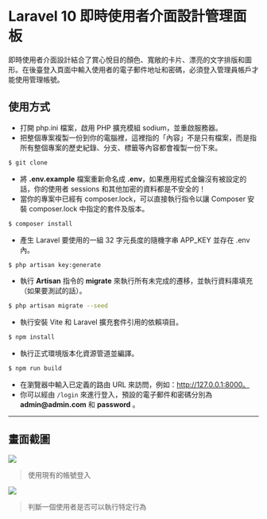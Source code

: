 # Laravel 10 即時使用者介面設計管理面板

即時使用者介面設計結合了賞心悅目的顏色、寬敞的卡片、漂亮的文字排版和圖形。在後臺登入頁面中輸入使用者的電子郵件地址和密碼，必須登入管理員帳戶才能使用管理帳號。

## 使用方式
- 打開 php.ini 檔案，啟用 PHP 擴充模組 sodium，並重啟服務器。
- 把整個專案複製一份到你的電腦裡，這裡指的「內容」不是只有檔案，而是指所有整個專案的歷史紀錄、分支、標籤等內容都會複製一份下來。
```sh
$ git clone
```
- 將 __.env.example__ 檔案重新命名成 __.env__，如果應用程式金鑰沒有被設定的話，你的使用者 sessions 和其他加密的資料都是不安全的！
- 當你的專案中已經有 composer.lock，可以直接執行指令以讓 Composer 安裝 composer.lock 中指定的套件及版本。
```sh
$ composer install
```
- 產生 Laravel 要使用的一組 32 字元長度的隨機字串 APP_KEY 並存在 .env 內。
```sh
$ php artisan key:generate
```
- 執行 __Artisan__ 指令的 __migrate__ 來執行所有未完成的遷移，並執行資料庫填充（如果要測試的話）。
```sh
$ php artisan migrate --seed
```
- 執行安裝 Vite 和 Laravel 擴充套件引用的依賴項目。
```sh
$ npm install
```
- 執行正式環境版本化資源管道並編譯。
```sh
$ npm run build
```
- 在瀏覽器中輸入已定義的路由 URL 來訪問，例如：http://127.0.0.1:8000。
- 你可以經由 `/login` 來進行登入，預設的電子郵件和密碼分別為 __admin@admin.com__ 和 __password__ 。

----

## 畫面截圖
![](https://i.imgur.com/eFe5NIK.png)
> 使用現有的帳號登入

![](https://i.imgur.com/KS51nbZ.png)
> 判斷一個使用者是否可以執行特定行為
